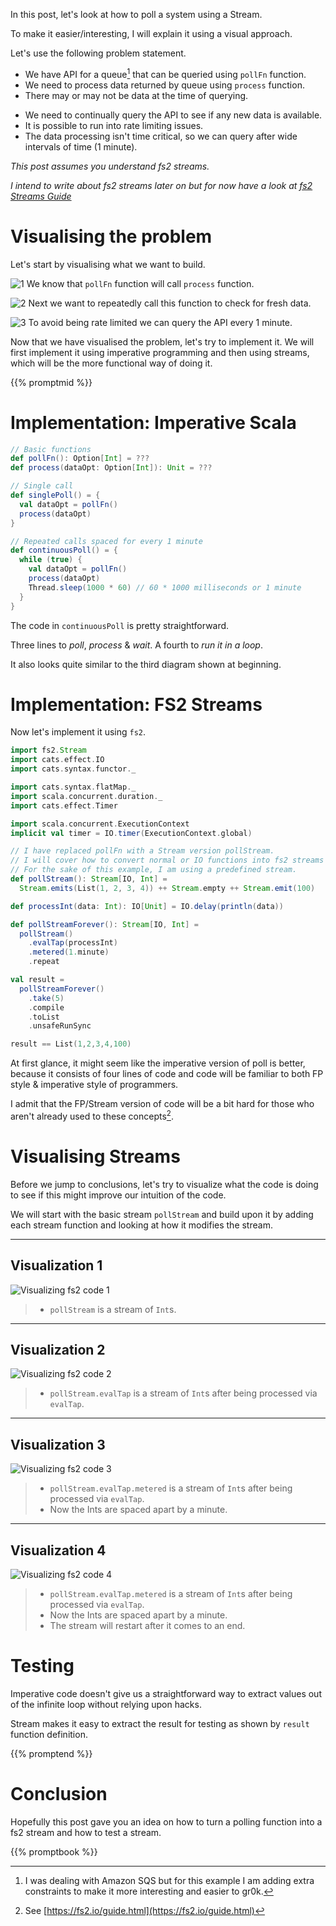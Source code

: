 <!--
.. title: Visual guide to polling in Functional Programming (Scala)
.. slug: polling-in-fp
.. date: 2020-07-26 17:55:41 UTC+02:00
.. tags: software design, functional programming, programming, scala,
.. category: 
.. link: 
.. description: Visual guide to reason about using fs2 streams, especially for polling an API with rate limits.
.. type: text
.. previewimage: /images/poll-st-3.png
-->

In this post, let's look at how to poll a system using a Stream.

To make it easier/interesting, I will explain it using a visual approach.

Let's use the following problem statement.

- We have API for a queue[^0] that can be queried using `pollFn` function.
- We need to process data returned by queue using `process` function.
- There may or may not be data at the time of querying.
<!-- TEASER_END -->
- We need to continually query the API to see if any new data is available.
- It is possible to run into rate limiting issues.
- The data processing isn't time critical, so we can query after wide intervals of time (1 minute).

_This post assumes you understand fs2 streams._

_I intend to write about fs2 streams later on but for now have a look at [fs2 Streams Guide](https://fs2.io/guide.html)_

# Visualising the problem
Let's start by visualising what we want to build.

![1](/images/poll-to-fs2-flow2.png) We know that `pollFn` function will call `process` function.

![2](/images/poll-to-fs2-loop.png) Next we want to repeatedly call this function to check for fresh data.

![3](/images/poll-to-fs2-wait-loop.png) To avoid being rate limited we can query the API every 1 minute.


Now that we have visualised the problem, let's try to implement it. We will first implement it using imperative programming and then using streams, which will be the more functional way of doing it.

{{% promptmid %}}

# Implementation: Imperative Scala

```scala
// Basic functions
def pollFn(): Option[Int] = ???
def process(dataOpt: Option[Int]): Unit = ???

// Single call
def singlePoll() = {
  val dataOpt = pollFn()
  process(dataOpt)
}

// Repeated calls spaced for every 1 minute
def continuousPoll() = {
  while (true) {
    val dataOpt = pollFn()
    process(dataOpt)
    Thread.sleep(1000 * 60) // 60 * 1000 milliseconds or 1 minute
  }
}
```

The code in `continuousPoll` is pretty straightforward.

Three lines to _poll_, _process_ & _wait_. A fourth to _run it in a loop_.

It also looks quite similar to the third diagram shown at beginning.

# Implementation: FS2 Streams
Now let's implement it using `fs2`.

```scala
import fs2.Stream
import cats.effect.IO
import cats.syntax.functor._

import cats.syntax.flatMap._
import scala.concurrent.duration._
import cats.effect.Timer

import scala.concurrent.ExecutionContext
implicit val timer = IO.timer(ExecutionContext.global)

// I have replaced pollFn with a Stream version pollStream.
// I will cover how to convert normal or IO functions into fs2 streams separately.
// For the sake of this example, I am using a predefined stream.
def pollStream(): Stream[IO, Int] =
  Stream.emits(List(1, 2, 3, 4)) ++ Stream.empty ++ Stream.emit(100)

def processInt(data: Int): IO[Unit] = IO.delay(println(data))

def pollStreamForever(): Stream[IO, Int] =
  pollStream()
    .evalTap(processInt)
    .metered(1.minute)
    .repeat

val result =
  pollStreamForever()
    .take(5)
    .compile
    .toList
    .unsafeRunSync

result == List(1,2,3,4,100)
```

At first glance, it might seem like the imperative version of poll is better, because it consists of four lines of code and code will be familiar to both FP style & imperative style of programmers.

I admit that the FP/Stream version of code will be a bit hard for those who aren't already used to these concepts[^1].

# Visualising Streams

Before we jump to conclusions, let's try to visualize what the code is doing to see if this might improve our intuition of the code.

We will start with the basic stream `pollStream` and build upon it by adding each stream function and looking at how it modifies the stream.


---

## Visualization 1

![Visualizing fs2 code 1](/images/poll-st-1.png)

> * `pollStream` is a stream of `Int`s.

---

## Visualization 2

![Visualizing fs2 code 2](/images/poll-st-2.png)

> * `pollStream.evalTap` is a stream of `Int`s after being processed via `evalTap`.

***

## Visualization 3

![Visualizing fs2 code 3](/images/poll-st-3.png)

> * `pollStream.evalTap.metered` is a stream of `Int`s after being processed via `evalTap`.
> * Now the Ints are spaced apart by a minute.
___

## Visualization 4

![Visualizing fs2 code 4](/images/poll-st-4.png)

> * `pollStream.evalTap.metered` is a stream of `Int`s after being processed via `evalTap`.
> * Now the Ints are spaced apart by a minute.
> * The stream will restart after it comes to an end.

# Testing

Imperative code doesn't give us a straightforward way to extract values out of the infinite loop without relying upon hacks.

Stream makes it easy to extract the result for testing as shown by `result` function definition.

{{% promptend %}}

# Conclusion

Hopefully this post gave you an idea on how to turn a polling function into a fs2 stream and how to test a stream.

{{% promptbook %}}


[^0]: I was dealing with Amazon SQS but for this example I am adding extra constraints to make it more interesting and easier to gr0k.

[^1]: See [https://fs2.io/guide.html](https://fs2.io/guide.html)